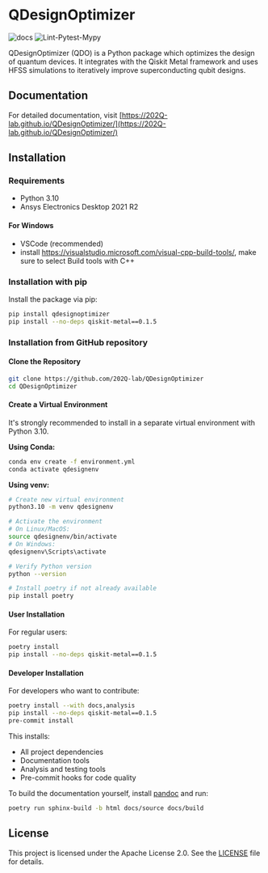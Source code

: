# QDesignOptimizer

![docs](https://github.com/202Q-lab/QDesignOptimizer/actions/workflows/deploy_docs.yml/badge.svg)
![Lint-Pytest-Mypy](https://github.com/202Q-lab/QDesignOptimizer/actions/workflows/analysis.yml/badge.svg)

QDesignOptimizer (QDO) is a Python package which optimizes the design of quantum devices. It integrates with the Qiskit Metal framework and uses HFSS simulations to iteratively improve superconducting qubit designs.

## Documentation

For detailed documentation, visit [https://202Q-lab.github.io/QDesignOptimizer/](https://202Q-lab.github.io/QDesignOptimizer/)

## Installation

### Requirements

- Python 3.10
- Ansys Electronics Desktop 2021 R2

#### For Windows
- VSCode (recommended)
- install https://visualstudio.microsoft.com/visual-cpp-build-tools/, make sure to select Build tools with C++

### Installation with pip

Install the package via pip:

```bash
pip install qdesignoptimizer
pip install --no-deps qiskit-metal==0.1.5
```

### Installation from GitHub repository

#### Clone the Repository

```bash
git clone https://github.com/202Q-lab/QDesignOptimizer
cd QDesignOptimizer
```

#### Create a Virtual Environment

It's strongly recommended to install in a separate virtual environment with Python 3.10.

**Using Conda:**

```bash
conda env create -f environment.yml
conda activate qdesignenv
```

**Using venv:**

```bash
# Create new virtual environment
python3.10 -m venv qdesignenv

# Activate the environment
# On Linux/MacOS:
source qdesignenv/bin/activate
# On Windows:
qdesignenv\Scripts\activate

# Verify Python version
python --version

# Install poetry if not already available
pip install poetry
```

#### User Installation

For regular users:

```bash
poetry install
pip install --no-deps qiskit-metal==0.1.5
```

#### Developer Installation

For developers who want to contribute:

```bash
poetry install --with docs,analysis
pip install --no-deps qiskit-metal==0.1.5
pre-commit install
```

This installs:
- All project dependencies
- Documentation tools
- Analysis and testing tools
- Pre-commit hooks for code quality

To build the documentation yourself, install [pandoc](https://pandoc.org/) and run:

```bash
poetry run sphinx-build -b html docs/source docs/build
```

## License

This project is licensed under the Apache License 2.0. See the [LICENSE](https://github.com/202Q-lab/QDesignOptimizer/blob/main/LICENSE.txt) file for details.
